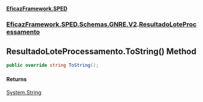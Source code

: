 #### [EficazFramework.SPED](EficazFrameworkSPED.md 'EficazFramework SPED')
### [EficazFramework.SPED.Schemas.GNRE.V2](EficazFramework.SPED.Schemas.GNRE.V2.md 'EficazFramework.SPED.Schemas.GNRE.V2').[ResultadoLoteProcessamento](EficazFramework.SPED.Schemas.GNRE.V2/ResultadoLoteProcessamento.md 'EficazFramework.SPED.Schemas.GNRE.V2.ResultadoLoteProcessamento')

## ResultadoLoteProcessamento.ToString() Method

```csharp
public override string ToString();
```

#### Returns
[System.String](https://docs.microsoft.com/en-us/dotnet/api/System.String 'System.String')